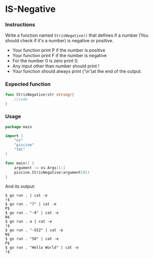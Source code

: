
# IS-Negative

### Instructions

Write a function named `StrisNegative()` that defines if a number (You should check if it's a number) is negative or positive.

- Your function print P if the number is positive
- Your function print F if the number is negative
- For the number 0 is zero print 0.
- Any input other than number should print !
- Your function should always print ('\n')at the end of the output.

### Expected function

```go
func StrisNegative(str string){
    //code
}
```

### Usage

```go
package main

import (
	"os"
    "piscine"
	"fmt"
)

func main() {
	argument := os.Args[1:]
	piscine.StrisNegative(argument[0])
}
```
And its output:

```console
$ go run . | cat -e
!$
$ go run . "7" | cat -e
P$
$ go run . "-9" | cat -e
N$
$ go run . a | cat -e
!$
$ go run . "-552" | cat -e
N$
$ go run . "58" | cat -e
P$
$ go run . "Hello World" | cat -e
!$
```
